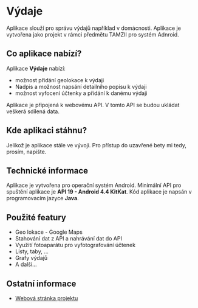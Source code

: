 # Výdaje
Aplikace slouží pro správu výdajů například v domácnosti. Aplikace je vytvořena jako projekt v rámci předmětu TAMZII pro systém Adnroid.

## Co aplikace nabízí?
Aplikace **Výdaje** nabízí:

- možnost přidání geolokace k výdaji
- Nadpis a možnost napsání detailního popisu k výdaji
- možnost vyfocení účtenky a přidání k danému výdaji

Aplikace je připojená k webovému API. V tomto API se budou ukládat veškerá sdílená data.

## Kde aplikaci stáhnu?
Jelikož je aplikace stále ve vývoji. Pro přístup do uzavřené bety mi tedy, prosím, napište.

## Technické informace
Aplikace je vytvořena pro operační systém Android. Minimální API pro spuštění aplikace je **API 19 - Android 4.4 KitKat**. 
Kód aplikace je napsán v programovacím jazyce **Java**. 

## Použité featury
 - Geo lokace - Google Maps
 - Stahování dat z API a nahrávání dat do API
 - Využití fotoaparátu pro vyfotografování účtenek
 - Listy, taby, ...
 - Grafy výdajů
 - A další...
 
 ## Ostatní informace
 - [Webová stránka projektu](https://homel.vsb.cz/~sta0445/tamz2/)
 
